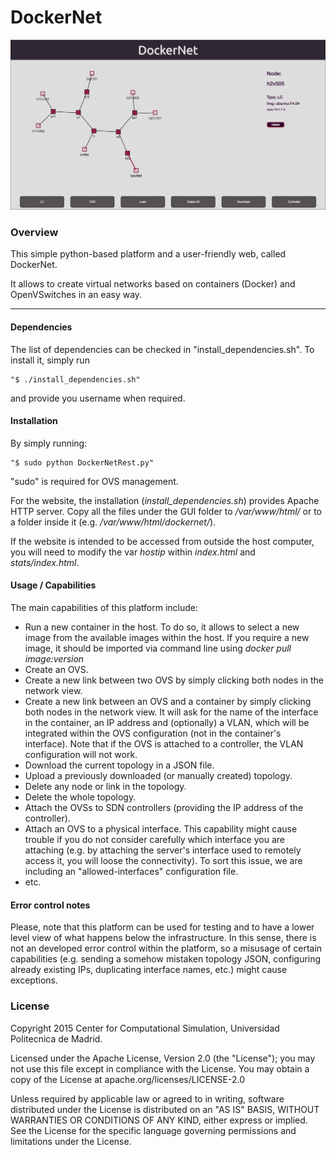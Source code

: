 # DockerNet

![](img/dn.png)

### Overview

This simple python-based platform and a user-friendly web, called DockerNet.

It allows to create virtual networks based on containers (Docker) and OpenVSwitches in an easy way.

---

#### Dependencies

The list of dependencies can be checked in "install_dependencies.sh". To install it, simply run 

	"$ ./install_dependencies.sh"

and provide you username when required.

#### Installation

By simply running:

	"$ sudo python DockerNetRest.py"

"sudo" is required for OVS management.

For the website, the installation (_install_dependencies.sh_) provides Apache HTTP server. Copy all the files under the GUI folder to _/var/www/html/_ or to a folder inside it (e.g. _/var/www/html/dockernet/_).

If the website is intended to be accessed from outside the host computer, you will need to modify the var _hostip_ within _index.html_ and _stats/index.html_.

#### Usage / Capabilities

The main capabilities of this platform include:

* Run a new container in the host. To do so, it allows to select a new image from the available images within the host. If you require a new image, it should be imported via command line using _docker pull image:version_
* Create an OVS.
* Create a new link between two OVS by simply clicking both nodes in the network view.
* Create a new link between an OVS and a container by simply clicking both nodes in the network view. It will ask for the name of the interface in the container, an IP address and (optionally) a VLAN, which will be integrated within the OVS configuration (not in the container's interface). Note that if the OVS is attached to a controller, the VLAN configuration will not work.
* Download the current topology in a JSON file.
* Upload a previously downloaded (or manually created) topology.
* Delete any node or link in the topology.
* Delete the whole topology.
* Attach the OVSs to SDN controllers (providing the IP address of the controller).
* Attach an OVS to a physical interface. This capability might cause trouble if you do not consider carefully which interface you are attaching (e.g. by attaching the server's interface used to remotely access it, you will loose the connectivity). To sort this issue, we are including an "allowed-interfaces" configuration file.
* etc.

#### Error control notes

Please, note that this platform can be used for testing and to have a lower level view of what happens below the infrastructure. In this sense, there is not an developed error control within the platform, so a misusage of certain capabilities (e.g. sending a somehow mistaken topology JSON, configuring already existing IPs, duplicating interface names, etc.) might cause exceptions. 

### License

Copyright 2015 Center for Computational Simulation, Universidad Politecnica de Madrid.

Licensed under the Apache License, Version 2.0 (the "License"); you may not use this file except in compliance with the License. You may obtain a copy of the License at apache.org/licenses/LICENSE-2.0

Unless required by applicable law or agreed to in writing, software distributed under the License is distributed on an "AS IS" BASIS, WITHOUT WARRANTIES OR CONDITIONS OF ANY KIND, either express or implied. See the License for the specific language governing permissions and limitations under the License.